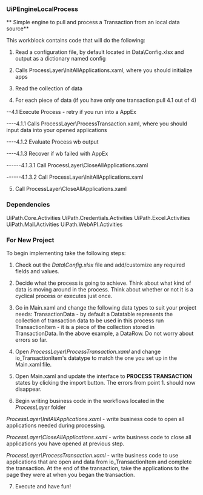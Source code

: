 ### UiPEngineLocalProcess ###
** Simple engine to pull and process a Transaction from an local data source**

This workblock contains code that will do the following:
1. Read a configuration file, by default located in Data\Config.xlsx and output as a dictionary named config

2. Calls ProcessLayer\InitAllApplications.xaml, where you should initialize apps

3. Read the collection of data

4. For each piece of data (if you have only one transaction pull 4.1 out of 4)

--4.1 Execute Process - retry if you run into a AppEx

----4.1.1 Calls ProcessLayer\ProcessTransaction.xaml, where you should input data into your opened applications

----4.1.2 Evaluate Process wb output

----4.1.3 Recover if wb failed with AppEx

------4.1.3.1 Call ProcessLayer\CloseAllApplications.xaml

------4.1.3.2 Call ProcessLayer\InitAllApplications.xaml

5. Call ProcessLayer\CloseAllApplications.xaml

### Dependencies ###
UiPath.Core.Activities
UiPath.Credentials.Activities
UiPath.Excel.Activities
UiPath.Mail.Activities
UiPath.WebAPI.Activities

### For New Project ###
To begin implementing take the following steps:

1. Check out the *Data\Config.xlsx* file and add/customize any required fields and values.

2. Decide what the process is going to achieve. Think about what kind of data is moving around in the process. Think about whether or not it is a cyclical process or executes just once.

3. Go in Main.xaml and change the following data types to suit your project needs:
TransactionData - by default a Datatable represents the collection of transaction data to be used in this process run
TransactionItem - it is a piece of the collection stored in TransactionData. In the above example, a DataRow.
Do not worry about errors so far.

4. Open *ProcessLayer\ProcessTransaction.xaml* and change io_TransactionItem's datatype to match the one you set up in the Main.xaml file.

5. Open Main.xaml and update the interface to **PROCESS TRANSACTION** states by clicking the import button. The errors from point 1. should now disappear.

6. Begin writing business code in the workflows located in the *ProcessLayer* folder

*ProcessLayer\InitAllApplications.xaml* - write business code to open all applications needed during processing.

*ProcessLayer\CloseAllApplications.xaml* - write business code to close all applications you have opened at previous step.

*ProcessLayer\ProcessTransaction.xaml* - write business code to use applications that are open and data from io_TransactionItem and complete the transaction. At the end of the transaction, take the applications to the page they were at when you began the transaction.

7. Execute and have fun!
